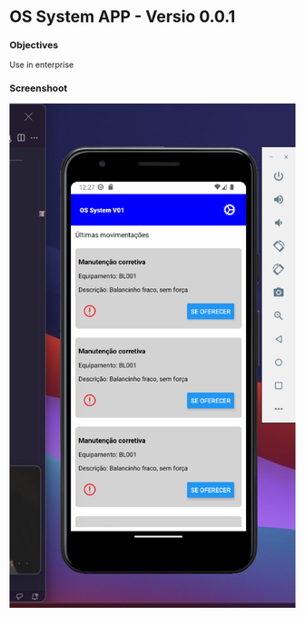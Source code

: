 # OS System APP - Versio 0.0.1

### Objectives

Use in enterprise


### Screenshoot

![Demands screen: This screen has the boxes/cards with demands, progress icons and button to offers services](./assets/screenshot001.png) 